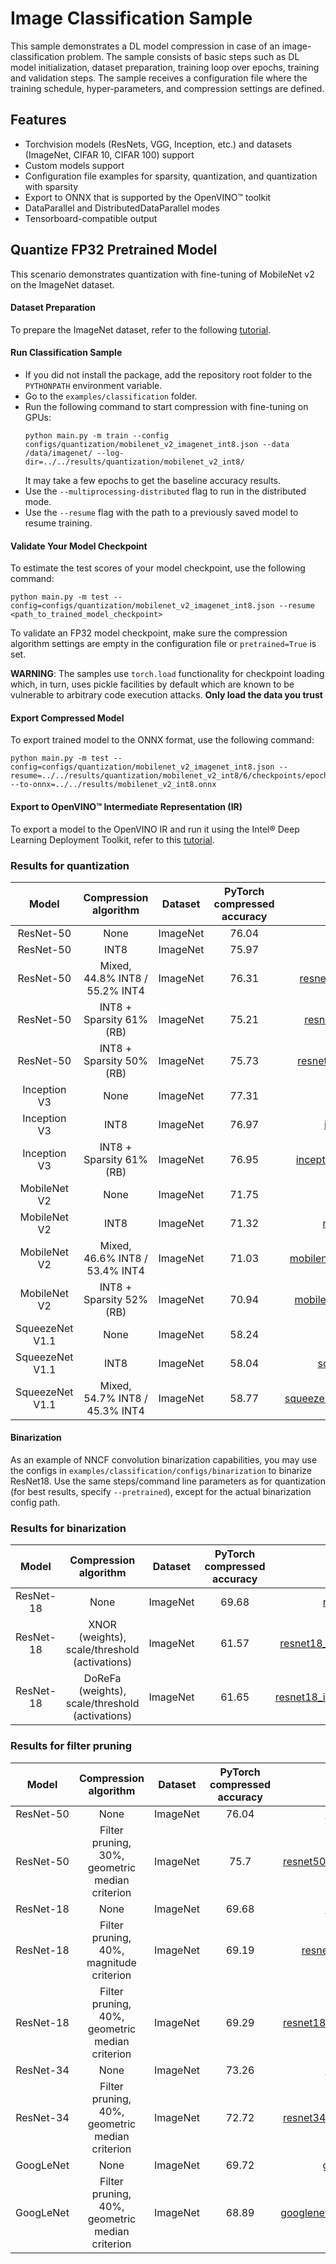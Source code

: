 # Image Classification Sample

This sample demonstrates a DL model compression in case of an image-classification problem. The sample consists of basic steps such as DL model initialization, dataset preparation, training loop over epochs, training and validation steps. The sample receives a configuration file where the training schedule, hyper-parameters, and compression settings are defined.

## Features

- Torchvision models (ResNets, VGG, Inception, etc.) and datasets (ImageNet, CIFAR 10, CIFAR 100) support
- Custom models support
- Configuration file examples for sparsity, quantization, and quantization with sparsity
- Export to ONNX that is supported by the OpenVINO™ toolkit
- DataParallel and DistributedDataParallel modes
- Tensorboard-compatible output

## Quantize FP32 Pretrained Model

This scenario demonstrates quantization with fine-tuning of MobileNet v2 on the ImageNet dataset.

#### Dataset Preparation

To prepare the ImageNet dataset, refer to the following [tutorial](https://github.com/pytorch/examples/tree/master/imagenet).

#### Run Classification Sample

- If you did not install the package, add the repository root folder to the `PYTHONPATH` environment variable.
- Go to the `examples/classification` folder.
- Run the following command to start compression with fine-tuning on GPUs:
    ```
    python main.py -m train --config configs/quantization/mobilenet_v2_imagenet_int8.json --data /data/imagenet/ --log-dir=../../results/quantization/mobilenet_v2_int8/
    ```
    It may take a few epochs to get the baseline accuracy results.
- Use the `--multiprocessing-distributed` flag to run in the distributed mode.
- Use the `--resume` flag with the path to a previously saved model to resume training.

#### Validate Your Model Checkpoint

To estimate the test scores of your model checkpoint, use the following command:
```
python main.py -m test --config=configs/quantization/mobilenet_v2_imagenet_int8.json --resume <path_to_trained_model_checkpoint>
```
To validate an FP32 model checkpoint, make sure the compression algorithm settings are empty in the configuration file or `pretrained=True` is set.

**WARNING**: The samples use `torch.load` functionality for checkpoint loading which, in turn, uses pickle facilities by default which are known to be vulnerable to arbitrary code execution attacks. **Only load the data you trust**

#### Export Compressed Model

To export trained model to the ONNX format, use the following command:
```
python main.py -m test --config=configs/quantization/mobilenet_v2_imagenet_int8.json --resume=../../results/quantization/mobilenet_v2_int8/6/checkpoints/epoch_1.pth --to-onnx=../../results/mobilenet_v2_int8.onnx
```

#### Export to OpenVINO™ Intermediate Representation (IR)

To export a model to the OpenVINO IR and run it using the Intel® Deep Learning Deployment Toolkit, refer to this [tutorial](https://software.intel.com/en-us/openvino-toolkit).

### Results for quantization

|Model|Compression algorithm|Dataset|PyTorch compressed accuracy|NNCF config file|PyTorch checkpoint|
| :---: | :---: | :---: | :---: | :---: | :---: |
|ResNet-50|None|ImageNet|76.04|[resnet50_imagenet.json](configs/quantization/resnet50_imagenet.json)|-|
|ResNet-50|INT8|ImageNet|75.97|[resnet50_imagenet_int8.json](configs/quantization/resnet50_imagenet_int8.json)|[Link](https://storage.openvinotoolkit.org/repositories/nncf/models/v1.6.0/resnet50_imagenet_int8.pth)|
|ResNet-50|Mixed, 44.8% INT8 / 55.2% INT4|ImageNet|76.31|[resnet50_imagenet_mixed_int_manual.json](configs/mixed_precision/resnet50_imagenet_mixed_int_manual.json)|[Link](https://storage.openvinotoolkit.org/repositories/nncf/models/v1.6.0/resnet50_imagenet_int4_int8.pth)|
|ResNet-50|INT8 + Sparsity 61% (RB)|ImageNet|75.21|[resnet50_imagenet_rb_sparsity_int8.json](configs/sparsity_quantization/resnet50_imagenet_rb_sparsity_int8.json)|[Link](https://storage.openvinotoolkit.org/repositories/nncf/models/v1.6.0/resnet50_imagenet_rb_sparsity_int8.pth)|
|ResNet-50|INT8 + Sparsity 50% (RB)|ImageNet|75.73|[resnet50_imagenet_rb_sparsity50_int8.json](configs/sparsity_quantization/resnet50_imagenet_rb_sparsity50_int8.json)|[Link](https://storage.openvinotoolkit.org/repositories/nncf/models/v1.6.0/resnet50_imagenet_rb_sparsity50_int8.pth)|
|Inception V3|None|ImageNet|77.31|[inception_v3_imagenet.json](configs/quantization/inception_v3_imagenet.json)|-|
|Inception V3|INT8|ImageNet|76.97|[inception_v3_imagenet_int8.json](configs/quantization/inception_v3_imagenet_int8.json)|[Link](https://storage.openvinotoolkit.org/repositories/nncf/models/v1.6.0/inception_v3_imagenet_int8.pth)|
|Inception V3|INT8 + Sparsity 61% (RB)|ImageNet|76.95|[inception_v3_imagenet_rb_sparsity_int8.json](configs/sparsity_quantization/inception_v3_imagenet_rb_sparsity_int8.json)|[Link](https://storage.openvinotoolkit.org/repositories/nncf/models/v1.6.0/inception_v3_imagenet_rb_sparsity_int8.pth)|
|MobileNet V2|None|ImageNet|71.75|[mobilenet_v2_imagenet.json](configs/quantization/mobilenet_v2_imagenet.json)|[Link](https://storage.openvinotoolkit.org/repositories/nncf/models/v1.6.0/mobilenet_v2_imagenet.pth)|
|MobileNet V2|INT8|ImageNet|71.32|[mobilenet_v2_imagenet_int8.json](configs/quantization/mobilenet_v2_imagenet_int8.json)|[Link](https://storage.openvinotoolkit.org/repositories/nncf/models/v1.6.0/mobilenet_v2_imagenet_int8.pth)|
|MobileNet V2|Mixed, 46.6% INT8 / 53.4% INT4|ImageNet|71.03|[mobilenet_v2_imagenet_mixed_int_manual.json](configs/mixed_precision/mobilenet_v2_imagenet_mixed_int_manual.json)|[Link](https://storage.openvinotoolkit.org/repositories/nncf/models/v1.6.0/mobilenet_v2_imagenet_int4_int8.pth)|
|MobileNet V2|INT8 + Sparsity 52% (RB)|ImageNet|70.94|[mobilenet_v2_imagenet_rb_sparsity_int8.json](configs/sparsity_quantization/mobilenet_v2_imagenet_rb_sparsity_int8.json)|[Link](https://storage.openvinotoolkit.org/repositories/nncf/models/v1.6.0/mobilenet_v2_imagenet_rb_sparsity_int8.pth)|
|SqueezeNet V1.1|None|ImageNet|58.24|[squeezenet1_1_imagenet.json](configs/quantization/squeezenet1_1_imagenet.json)|-|
|SqueezeNet V1.1|INT8|ImageNet|58.04|[squeezenet1_1_imagenet_int8.json](configs/quantization/squeezenet1_1_imagenet_int8.json)|[Link](https://storage.openvinotoolkit.org/repositories/nncf/models/v1.6.0/squeezenet1_1_imagenet_int8.pth)|
|SqueezeNet V1.1|Mixed, 54.7% INT8 / 45.3% INT4|ImageNet|58.77|[squeezenet1_1_imagenet_mixed_int_manual.json](configs/mixed_precision/squeezenet1_1_imagenet_mixed_int_manual.json)|[Link](https://storage.openvinotoolkit.org/repositories/nncf/models/v1.6.0/squeezenet1_1_imagenet_int4_int8.pth)|


#### Binarization

As an example of NNCF convolution binarization capabilities, you may use the configs in `examples/classification/configs/binarization` to binarize ResNet18. Use the same steps/command line parameters as for quantization (for best results, specify `--pretrained`), except for the actual binarization config path.

### Results for binarization
|Model|Compression algorithm|Dataset|PyTorch compressed accuracy|NNCF config file|PyTorch Checkpoint|
| :---: | :---: | :---: | :---: | :---: | :---: |
|ResNet-18|None|ImageNet|69.68|[resnet18_imagenet.json](configs/binarization/resnet18_imagenet.json)|-|
|ResNet-18|XNOR (weights), scale/threshold (activations)|ImageNet|61.57|[resnet18_imagenet_binarization_xnor.json](configs/binarization/resnet18_imagenet_binarization_xnor.json)|[Link](https://storage.openvinotoolkit.org/repositories/nncf/models/v1.6.0/resnet18_imagenet_binarization_xnor.pth)|
|ResNet-18|DoReFa (weights), scale/threshold (activations)|ImageNet|61.65|[resnet18_imagenet_binarization_dorefa.json](configs/binarization/resnet18_imagenet_binarization_dorefa.json)|[Link](https://storage.openvinotoolkit.org/repositories/nncf/models/v1.6.0/resnet18_imagenet_binarization_dorefa.pth)|


### Results for filter pruning
|Model|Compression algorithm|Dataset|PyTorch compressed accuracy|NNCF config file|PyTorch Checkpoint|
| :---: | :---: | :---: | :---: | :---: | :---: |
|ResNet-50|None|ImageNet|76.04|[resnet50_imagenet.json](configs/quantization/resnet50_imagenet.json)|-|
|ResNet-50|Filter pruning, 30%, geometric median criterion|ImageNet|75.7|[resnet50_pruning_geometric_median.json](configs/pruning/resnet50_pruning_geometric_median.json)|[Link](https://storage.openvinotoolkit.org/repositories/nncf/models/v1.6.0/resnet50_imagenet_filter_pruning_geomean.pth)|
|ResNet-18|None|ImageNet|69.68|[resnet18_imagenet.json](configs/binarization/resnet18_imagenet.json)|-|
|ResNet-18|Filter pruning, 40%, magnitude criterion|ImageNet|69.19|[resnet18_pruning_magnitude.json](configs/pruning/resnet18_pruning_magnitude.json)|[Link](https://storage.openvinotoolkit.org/repositories/nncf/models/v1.6.0/resnet18_imagenet_filter_pruning_magnitude.pth)|
|ResNet-18|Filter pruning, 40%, geometric median criterion|ImageNet|69.29|[resnet18_pruning_geometric_median.json](configs/pruning/resnet18_pruning_geometric_median.json)|[Link](https://storage.openvinotoolkit.org/repositories/nncf/models/v1.6.0/resnet18_imagenet_filter_pruning_geomean.pth)|
|ResNet-34|None|ImageNet|73.26|[resnet34_imagenet.json](configs/pruning/resnet34_imagenet.json)|-|
|ResNet-34|Filter pruning, 40%, geometric median criterion|ImageNet|72.72|[resnet34_pruning_geometric_median.json](configs/pruning/resnet34_pruning_geometric_median.json)|[Link](https://storage.openvinotoolkit.org/repositories/nncf/models/v1.6.0/resnet34_imagenet_filter_pruning_geomean.pth)|
|GoogLeNet|None|ImageNet|69.72|[googlenet_imagenet.json](configs/pruning/googlenet_imagenet.json)|-|
|GoogLeNet|Filter pruning, 40%, geometric median criterion|ImageNet|68.89|[googlenet_pruning_geometric_median.json](configs/pruning/googlenet_pruning_geometric_median.json)|[Link](https://storage.openvinotoolkit.org/repositories/nncf/models/v1.6.0/googlenet_imagenet_filter_pruning_geomean.pth)|
